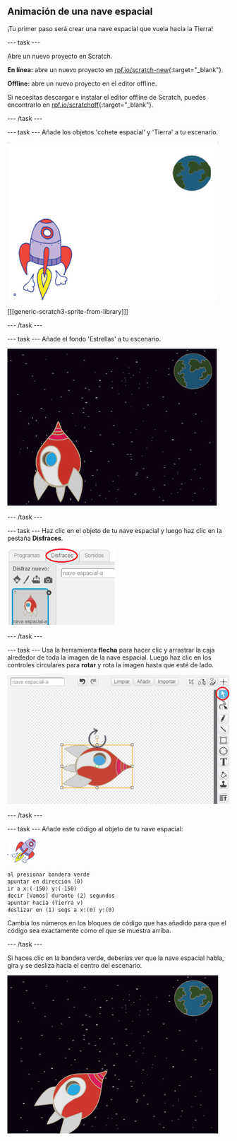 ## Animación de una nave espacial

¡Tu primer paso será crear una nave espacial que vuela hacia la Tierra!

--- task ---

Abre un nuevo proyecto en Scratch.

**En línea:** abre un nuevo proyecto en [rpf.io/scratch-new](http://rpf.io/scratchon){:target="_blank"}.

**Offline:** abre un nuevo proyecto en el editor offline.

Si necesitas descargar e instalar el editor offline de Scratch, puedes encontrarlo en [rpf.io/scratchoff](http://rpf.io/scratchoff){:target="_blank"}.

--- /task ---

--- task --- Añade los objetos 'cohete espacial' y 'Tierra' a tu escenario.

![Figuras de la nave espacial y de la Tierra](images/space-sprites.png)

[[[generic-scratch3-sprite-from-library]]]

--- /task ---

--- task --- Añade el fondo 'Estrellas' a tu escenario.

![Un fondo espacial](images/space-backdrop.png)

--- /task ---

--- task --- Haz clic en el objeto de tu nave espacial y luego haz clic en la pestaña **Disfraces**.

![Disfraz de la figura](images/space-costume.png)

--- /task ---

--- task --- Usa la herramienta **flecha** para hacer clic y arrastrar la caja alrededor de toda la imagen de la nave espacial. Luego haz clic en los controles circulares para **rotar** y rota la imagen hasta que esté de lado.

![Rotando un disfraz](images/space-rotate.png)

--- /task ---

--- task --- Añade este código al objeto de tu nave espacial:

![Objeto nave espacial](images/sprite-spaceship.png)

```blocks3
al presionar bandera verde
apuntar en dirección (0)
ir a x:(-150) y:(-150)
decir [Vamos] durante (2) segundos
apuntar hacia (Tierra v)
deslizar en (1) segs a x:(0) y:(0)
```

Cambia los números en los bloques de código que has añadido para que el código sea exactamente como el que se muestra arriba.

--- /task ---

Si haces clic en la bandera verde, deberías ver que la nave espacial habla, gira y se desliza hacia el centro del escenario.

![Probando una animación de la nave espacial](images/space-animate-stage.png)